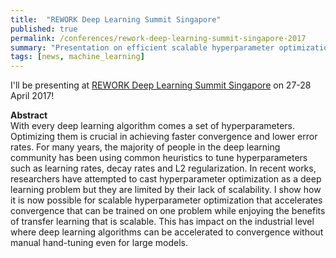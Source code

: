 ```yaml
---
title:  "REWORK Deep Learning Summit Singapore"
published: true
permalink: /conferences/rework-deep-learning-summit-singapore-2017
summary: "Presentation on efficient scalable hyperparameter optimization."
tags: [news, machine_learning]
---
```


I'll be presenting at [REWORK Deep Learning Summit Singapore](https://www.re-work.co/events/deep-learning-summit-singapore-april-2017) on 27-28 April 2017!

**Abstract**
<br />
With every deep learning algorithm comes a set of hyperparameters. Optimizing them is crucial in achieving faster convergence and lower error rates. For many years, the majority of people in the deep learning community has been using common heuristics to tune hyperparameters such as learning rates, decay rates and L2 regularization. In recent works, researchers have attempted to cast hyperparameter optimization as a deep learning problem but they are limited by their lack of scalability. I show how it is now possible for scalable hyperparameter optimization that accelerates convergence that can be trained on one problem while enjoying the benefits of transfer learning that is scalable. This has impact on the industrial level where deep learning algorithms can be accelerated to convergence without manual hand-tuning even for large models.
